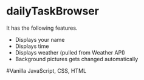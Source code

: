 # dailyTaskBrowser
It has the following features.
- Displays your name
- Displays time
- Displays weather (pulled from Weather API)
- Background pictures gets changed automatically

#Vanilla JavaScript, CSS, HTML
